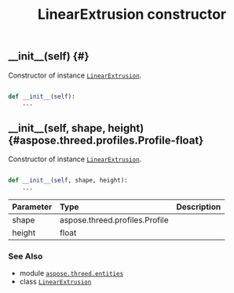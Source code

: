 ﻿---
title: LinearExtrusion constructor
second_title: Aspose.3D for Python via .NET API References
description: 
type: docs
weight: 10
url: /python-net/aspose.threed.entities/linearextrusion/__init__/
is_root: false
---

## \_\_init\_\_(self) {#}

Constructor of instance [`LinearExtrusion`](/3d/python-net/aspose.threed.entities/linearextrusion).



```python

def __init__(self):
    ...
```




## \_\_init\_\_(self, shape, height) {#aspose.threed.profiles.Profile-float}

Constructor of instance [`LinearExtrusion`](/3d/python-net/aspose.threed.entities/linearextrusion).



```python

def __init__(self, shape, height):
    ...
```


| Parameter | Type | Description |
| :- | :- | :- |
| shape | aspose.threed.profiles.Profile |  |
| height | float |  |



### See Also
* module [`aspose.threed.entities`](../../)
* class [`LinearExtrusion`](/3d/python-net/aspose.threed.entities/linearextrusion)
